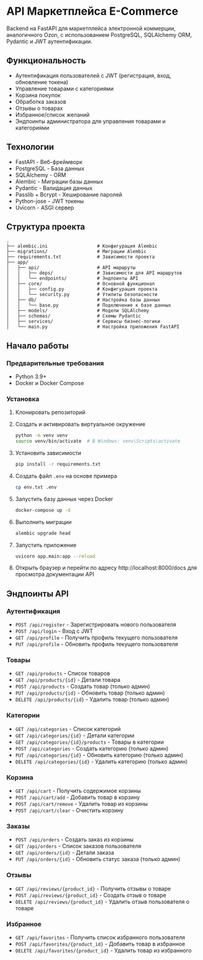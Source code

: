 # API Маркетплейса E-Commerce

Backend на FastAPI для маркетплейса электронной коммерции, аналогичного Ozon, с использованием PostgreSQL, SQLAlchemy ORM, Pydantic и JWT аутентификации.

## Функциональность

- Аутентификация пользователей с JWT (регистрация, вход, обновление токена)
- Управление товарами с категориями
- Корзина покупок
- Обработка заказов
- Отзывы о товарах
- Избранное/список желаний
- Эндпоинты администратора для управления товарами и категориями

## Технологии

- FastAPI - Веб-фреймворк
- PostgreSQL - База данных
- SQLAlchemy - ORM
- Alembic - Миграции базы данных
- Pydantic - Валидация данных
- Passlib + Bcrypt - Хеширование паролей
- Python-jose - JWT токены
- Uvicorn - ASGI сервер

## Структура проекта

```
.
├── alembic.ini                  # Конфигурация Alembic
├── migrations/                  # Миграции Alembic
├── requirements.txt             # Зависимости проекта
├── app/
│   ├── api/                     # API маршруты
│   │   ├── deps/                # Зависимости для API маршрутов
│   │   └── endpoints/           # Эндпоинты API
│   ├── core/                    # Основной функционал
│   │   ├── config.py            # Конфигурация проекта
│   │   └── security.py          # Утилиты безопасности
│   ├── db/                      # Настройка базы данных
│   │   └── base.py              # Подключение к базе данных
│   ├── models/                  # Модели SQLAlchemy
│   ├── schemas/                 # Схемы Pydantic
│   ├── services/                # Сервисы бизнес-логики
│   └── main.py                  # Настройка приложения FastAPI
```

## Начало работы

### Предварительные требования

- Python 3.9+
- Docker и Docker Compose

### Установка

1. Клонировать репозиторий

2. Создать и активировать виртуальное окружение
   ```bash
   python -m venv venv
   source venv/bin/activate  # В Windows: venv\Scripts\activate
   ```

3. Установить зависимости
   ```bash
   pip install -r requirements.txt
   ```

4. Создать файл `.env` на основе примера
   ```bash
   cp env.txt .env
   ```

5. Запустить базу данных через Docker
   ```bash
   docker-compose up -d
   ```

6. Выполнить миграции
   ```bash
   alembic upgrade head
   ```

7. Запустить приложение
   ```bash
   uvicorn app.main:app --reload
   ```

8. Открыть браузер и перейти по адресу http://localhost:8000/docs для просмотра документации API

## Эндпоинты API

### Аутентификация

- `POST /api/register` - Зарегистрировать нового пользователя
- `POST /api/login` - Вход с JWT
- `GET /api/profile` - Получить профиль текущего пользователя
- `PUT /api/profile` - Обновить профиль текущего пользователя

### Товары

- `GET /api/products` - Список товаров
- `GET /api/products/{id}` - Детали товара
- `POST /api/products` - Создать товар (только админ)
- `PUT /api/products/{id}` - Обновить товар (только админ)
- `DELETE /api/products/{id}` - Удалить товар (только админ)

### Категории

- `GET /api/categories` - Список категорий
- `GET /api/categories/{id}` - Детали категории
- `GET /api/categories/{id}/products` - Товары в категории
- `POST /api/categories` - Создать категорию (только админ)
- `PUT /api/categories/{id}` - Обновить категорию (только админ)
- `DELETE /api/categories/{id}` - Удалить категорию (только админ)

### Корзина

- `GET /api/cart` - Получить содержимое корзины
- `POST /api/cart/add` - Добавить товар в корзину
- `POST /api/cart/remove` - Удалить товар из корзины
- `POST /api/cart/clear` - Очистить корзину

### Заказы

- `POST /api/orders` - Создать заказ из корзины
- `GET /api/orders` - Список заказов пользователя
- `GET /api/orders/{id}` - Детали заказа
- `PUT /api/orders/{id}` - Обновить статус заказа (только админ)

### Отзывы

- `GET /api/reviews/{product_id}` - Получить отзывы о товаре
- `POST /api/reviews/{product_id}` - Создать отзыв о товаре
- `DELETE /api/reviews/{product_id}` - Удалить отзыв пользователя о товаре

### Избранное

- `GET /api/favorites` - Получить список избранного пользователя
- `POST /api/favorites/{product_id}` - Добавить товар в избранное
- `DELETE /api/favorites/{product_id}` - Удалить товар из избранного
